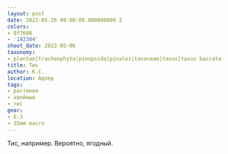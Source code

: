 ```yaml
---
layout: post
date: 2022-05-26 00:00:00.000000000 Z
colors:
- 8f7608
- '182304'
shoot_date: 2022-05-06
taxonomy:
- plantae|tracheophyta|pinopsida|pinales|taxaceae|taxus|taxus baccata
title: Тис
author: К.С.
location: Адлер
tags:
- растения
- хвойные
- тис
gear:
- E-3
- 35mm macro
---
```

Тис, например. Вероятно, ягодный.

